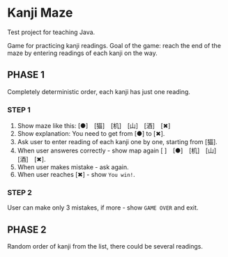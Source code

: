 # Kanji Maze

Test project for teaching Java.

Game for practicing kanji readings.
Goal of the game: reach the end of the maze by entering readings of each kanji on the way.

## PHASE 1

Completely deterministic order, each kanji has just one reading. 

### STEP 1

1. Show maze like this: [●]　[猫]　[机]　[山]　[酒]　[✖︎]
2. Show explanation: You need to get from [●] to [✖︎].
3. Ask user to enter reading of each kanji one by one, starting from [猫].
4. When user answeres correctly - show map again [ ]　[●]　[机]　[山]　[酒]　[✖︎].
5. When user makes mistake - ask again.
6. When user reaches [✖︎] - show `You win!`.

### STEP 2

User can make only 3 mistakes, if more - show `GAME OVER` and exit.

## PHASE 2

Random order of kanji from the list, there could be several readings.
